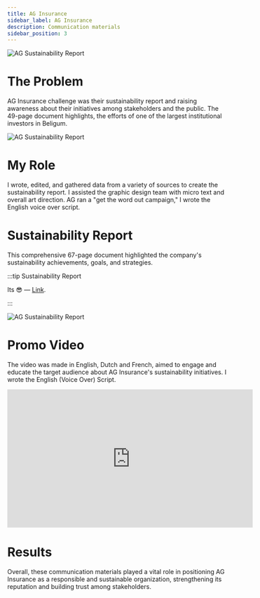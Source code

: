 ```yaml
---
title: AG Insurance
sidebar_label: AG Insurance
description: Communication materials
sidebar_position: 3
---
```



![AG Sustainability Report](/img/Ag.png)

# The Problem

AG Insurance challenge was their sustainability report and raising awareness about their initiatives among stakeholders and the public. The 49-page document highlights, the efforts of one of the largest institutional investors in Beligum.

![AG Sustainability Report](/img/Ag2.png)

# My Role

I wrote, edited, and gathered data from a variety of sources to create the sustainability report. I assisted the graphic design team with micro text and overall art direction. AG ran a "get the word out campaign," I wrote the English voice over script.

# Sustainability Report

This comprehensive 67-page document highlighted the company's sustainability achievements, goals, and strategies.


:::tip Sustainability Report

Its 😎 — [Link](https://ag.be/over-ag/content/dam/transversal/aboutus/documents/en/AG%20Insurance_Sustainability%20Report_2021_EN.pdf).

:::


![AG Sustainability Report](/img/Ag1.png)

# Promo Video

The video was made in English, Dutch and French, aimed to engage and educate the target audience about AG Insurance's sustainability initiatives. I wrote the English (Voice Over) Script. 


<iframe width="560" height="315" src="https://www.youtube.com/embed/q3Q3a5fNXnk" title="YouTube video player" frameborder="0" allow="accelerometer; autoplay; clipboard-write; encrypted-media; gyroscope; picture-in-picture; web-share" allowfullscreen></iframe>

# Results

Overall, these communication materials played a vital role in positioning AG Insurance as a responsible and sustainable organization, strengthening its reputation and building trust among stakeholders.

